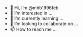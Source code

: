 - 👋 Hi, I’m @mhb1996feb
- 👀 I’m interested in ...
- 🌱 I’m currently learning ...
- 💞️ I’m looking to collaborate on ...
- 📫 How to reach me ...

<!---
mhb1996feb/mhb1996feb is a ✨ special ✨ repository because its `README.md` (this file) appears on your GitHub profile.
You can click the Preview link to take a look at your changes.
--->
